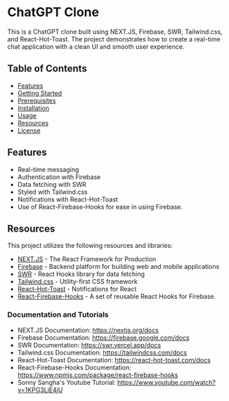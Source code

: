 # ChatGPT Clone

This is a ChatGPT clone built using NEXT.JS, Firebase, SWR, Tailwind.css, and React-Hot-Toast. The project demonstrates how to create a real-time chat application with a clean UI and smooth user experience.

## Table of Contents

- [Features](#features)
- [Getting Started](#getting-started)
- [Prerequisites](#prerequisites)
- [Installation](#installation)
- [Usage](#usage)
- [Resources](#resources)
- [License](#license)

## Features

- Real-time messaging
- Authentication with Firebase
- Data fetching with SWR
- Styled with Tailwind.css
- Notifications with React-Hot-Toast
- Use of React-Firebase-Hooks for ease in using Firebase.

## Resources

This project utilizes the following resources and libraries:

- [NEXT.JS](https://nextjs.org/) - The React Framework for Production
- [Firebase](https://firebase.google.com/) - Backend platform for building web and mobile applications
- [SWR](https://swr.vercel.app/) - React Hooks library for data fetching
- [Tailwind.css](https://tailwindcss.com/) - Utility-first CSS framework
- [React-Hot-Toast](https://react-hot-toast.com/) - Notifications for React
- [React-Firebase-Hooks](https://www.npmjs.com/package/react-firebase-hooks) - A set of reusable React Hooks for Firebase.

### Documentation and Tutorials

- NEXT.JS Documentation: https://nextjs.org/docs
- Firebase Documentation: https://firebase.google.com/docs
- SWR Documentation: https://swr.vercel.app/docs
- Tailwind.css Documentation: https://tailwindcss.com/docs
- React-Hot-Toast Documentation: https://react-hot-toast.com/docs
- React-Firebase-Hooks Documentation: https://www.npmjs.com/package/react-firebase-hooks
- Sonny Sangha's Youtube Tutorial: https://www.youtube.com/watch?v=1KPG3LiE4jU
